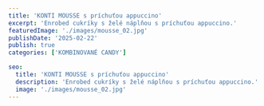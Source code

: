 ```yaml
---
title: 'KONTI MOUSSE s príchuťou appuccino'
excerpt: 'Enrobed cukríky s želé náplňou s príchuťou appuccino.'
featuredImage: './images/mousse_02.jpg'
publishDate: '2025-02-22'
publish: true
categories: ['KOMBINOVANÉ CANDY']

seo:
  title: 'KONTI MOUSSE s príchuťou appuccino'
  description: 'Enrobed cukríky s želé náplňou s príchuťou appuccino.'
  image: './images/mousse_02.jpg'
---
```

